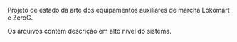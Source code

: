 Projeto de estado da arte dos equipamentos auxiliares de marcha Lokomart e ZeroG.

Os arquivos contém descrição em alto nível do sistema.
